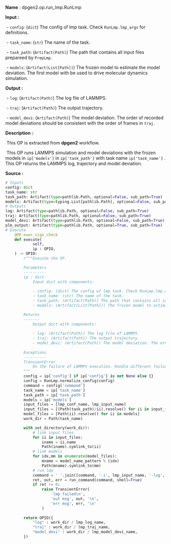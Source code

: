 **Name** : dpgen2.op.run_lmp.RunLmp

**Input :** 

​            \- `config`: (`dict`) The config of lmp task. Check `RunLmp.lmp_args` for definitions.

​            \- `task_name`: (`str`) The name of the task.

​            \- `task_path`: (`Artifact(Path)`) The path that contains all input files prepareed by `PrepLmp`.

​            \- `models`: (`Artifact(List[Path])`) The frozen model to estimate the model deviation. The first model with be used to drive molecular dynamics simulation.

**Output :**

​            \- `log`: (`Artifact(Path)`) The log file of LAMMPS.

​            \- `traj`: (`Artifact(Path)`) The output trajectory.

​            \- `model_devi`: (`Artifact(Path)`) The model deviation. The order of recorded model deviations should be consistent with the order of frames in `traj`.

**Description :**

​			This OP is extracted from **dpgen2** workflow.

​			This OP runs LAMMPS simulation and model deviations with the frozen models in `ip['models']` in `ip['task_path']` with task name  `ip['task_name']` . This OP returns the LAMMPS log, trajectory and model deviation.

**Source :** 

```python
# Inputs
config: dict
task_name: str
task_path: Artifact(type=pathlib.Path, optional=False, sub_path=True)
models: Artifact(type=typing.List[pathlib.Path], optional=False, sub_path=True)
# Outputs
log: Artifact(type=pathlib.Path, optional=False, sub_path=True)
traj: Artifact(type=pathlib.Path, optional=False, sub_path=True)
model_devi: Artifact(type=pathlib.Path, optional=False, sub_path=True)
plm_output: Artifact(type=pathlib.Path, optional=True, sub_path=True)
# Execute
    @OP.exec_sign_check
    def execute(
            self,
            ip : OPIO,
    ) -> OPIO:
        r"""Execute the OP.

        Parameters
        ----------
        ip : dict
            Input dict with components:
        
            - config: (dict) The config of lmp task. Check RunLmp.lmp_args for definitions.
            - task_name: (str) The name of the task.
            - task_path: (Artifact(Path)) The path that contains all input files prepareed by PrepLmp.
            - models: (Artifact(List[Path])) The frozen model to estimate the model deviation. The first model with be used to drive molecular dynamics simulation.

        Returns
        -------
            Output dict with components:
        
            - log: (Artifact(Path)) The log file of LAMMPS.
            - traj: (Artifact(Path)) The output trajectory.
            - model_devi: (Artifact(Path)) The model deviation. The order of recorded model deviations should be consistent with the order of frames in traj.
        
        Exceptions
        ----------
        TransientError
            On the failure of LAMMPS execution. Handle different failure cases? e.g. loss atoms.
        """
        config = ip['config'] if ip['config'] is not None else {}
        config = RunLmp.normalize_config(config)
        command = config['command']
        task_name = ip['task_name']
        task_path = ip['task_path']
        models = ip['models']
        input_files = [lmp_conf_name, lmp_input_name]
        input_files = [(Path(task_path)/ii).resolve() for ii in input_files]
        model_files = [Path(ii).resolve() for ii in models]
        work_dir = Path(task_name)

        with set_directory(work_dir):
            # link input files
            for ii in input_files:
                iname = ii.name
                Path(iname).symlink_to(ii)
            # link models
            for idx,mm in enumerate(model_files):
                mname = model_name_pattern % (idx)
                Path(mname).symlink_to(mm)
            # run lmp
            command = ' '.join([command, '-i', lmp_input_name, '-log', lmp_log_name])
            ret, out, err = run_command(command, shell=True)
            if ret != 0:
                raise TransientError(
                    'lmp failed\n',
                    'out msg', out, '\n',
                    'err msg', err, '\n'
                )
            
        return OPIO({
            "log" : work_dir / lmp_log_name,
            "traj" : work_dir / lmp_traj_name,
            "model_devi" : work_dir / lmp_model_devi_name,
        })   
```

